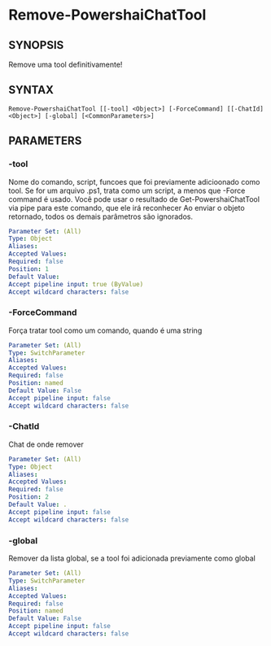 ﻿---
external help file: powershai-help.xml
schema: 2.0.0
powershai: true
---

# Remove-PowershaiChatTool

## SYNOPSIS <!--!= @#Synop !-->
Remove uma tool definitivamente!

## SYNTAX <!--!= @#Syntax !-->

```
Remove-PowershaiChatTool [[-tool] <Object>] [-ForceCommand] [[-ChatId] <Object>] [-global] [<CommonParameters>]
```

## PARAMETERS <!--!= @#Params !-->

### -tool
Nome do comando, script, funcoes que foi previamente adicioonado como tool.
Se for um arquivo .ps1, trata como um script, a menos que -Force command é usado.
Você pode usar o resultado de Get-PowershaiChatTool via pipe para este comando, que ele irá reconhecer
Ao enviar o objeto retornado, todos os demais parâmetros são ignorados.

```yml
Parameter Set: (All)
Type: Object
Aliases: 
Accepted Values: 
Required: false
Position: 1
Default Value: 
Accept pipeline input: true (ByValue)
Accept wildcard characters: false
```

### -ForceCommand
Força tratar tool como um comando, quando é uma string

```yml
Parameter Set: (All)
Type: SwitchParameter
Aliases: 
Accepted Values: 
Required: false
Position: named
Default Value: False
Accept pipeline input: false
Accept wildcard characters: false
```

### -ChatId
Chat de onde remover

```yml
Parameter Set: (All)
Type: Object
Aliases: 
Accepted Values: 
Required: false
Position: 2
Default Value: .
Accept pipeline input: false
Accept wildcard characters: false
```

### -global
Remover da lista global, se a tool foi adicionada previamente como global

```yml
Parameter Set: (All)
Type: SwitchParameter
Aliases: 
Accepted Values: 
Required: false
Position: named
Default Value: False
Accept pipeline input: false
Accept wildcard characters: false
```